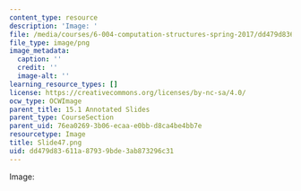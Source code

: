 ```yaml
---
content_type: resource
description: 'Image: '
file: /media/courses/6-004-computation-structures-spring-2017/dd479d83611a87939bde3ab873296c31_Slide47.png
file_type: image/png
image_metadata:
  caption: ''
  credit: ''
  image-alt: ''
learning_resource_types: []
license: https://creativecommons.org/licenses/by-nc-sa/4.0/
ocw_type: OCWImage
parent_title: 15.1 Annotated Slides
parent_type: CourseSection
parent_uid: 76ea0269-3b06-ecaa-e0bb-d8ca4be4bb7e
resourcetype: Image
title: Slide47.png
uid: dd479d83-611a-8793-9bde-3ab873296c31
---
```

Image: 
